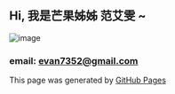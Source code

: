 ## Hi, 我是芒果姊姊 范艾雯 ~

![image](https://github.com/user-attachments/assets/f54da0ed-c6e5-4fe9-af96-42f140cb0ff3)
### email: evan7352@gmail.com
This page was generated by [GitHub Pages](https://pages.github.com/)
